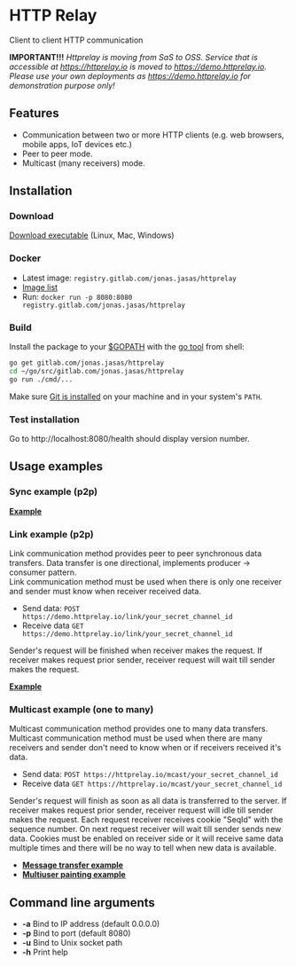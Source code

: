 # HTTP Relay
Client to client HTTP communication

**IMPORTANT!!!**
_Httprelay is moving from SaS to OSS.
Service that is accessible at https://httprelay.io is moved to https://demo.httprelay.io.
Please use your own deployments as https://demo.httprelay.io for demonstration purpose only!_ 

## Features
- Communication between two or more HTTP clients (e.g. web browsers, mobile apps, IoT devices etc.)
- Peer to peer mode.
- Multicast (many receivers) mode.

## Installation
### Download
[Download executable](https://gitlab.com/jonas.jasas/httprelay/-/jobs/artifacts/master/browse/download?job=build:download) (Linux, Mac, Windows)

### Docker
- Latest image: `registry.gitlab.com/jonas.jasas/httprelay`
- [Image list](https://gitlab.com/jonas.jasas/httprelay/container_registry)
- Run: `docker run -p 8080:8080 registry.gitlab.com/jonas.jasas/httprelay`

### Build
Install the package to your [$GOPATH](https://github.com/golang/go/wiki/GOPATH "GOPATH") with the [go tool](https://golang.org/cmd/go/ "go command") from shell:

```bash
go get gitlab.com/jonas.jasas/httprelay
cd ~/go/src/gitlab.com/jonas.jasas/httprelay
go run ./cmd/...
```

Make sure [Git is installed](https://git-scm.com/downloads) on your machine and in your system's `PATH`.

### Test installation

Go to http://localhost:8080/health should display version number. 

## Usage examples

### Sync example (p2p)

**[Example](https://jsfiddle.net/jasajona/q6uhLuqf/)**

### Link example (p2p)
Link communication method provides peer to peer synchronous data transfers.
Data transfer is one directional, implements producer -> consumer pattern.  
Link communication method must be used when there is only one receiver and sender must know when receiver received data.

- Send data: `POST https://demo.httprelay.io/link/your_secret_channel_id`
- Receive data `GET https://demo.httprelay.io/link/your_secret_channel_id`

Sender's request will be finished when receiver makes the request.
If receiver makes request prior sender, receiver request will wait till sender makes the request.

**[Example](https://jsfiddle.net/jasajona/y35rLnd9/)**

### Multicast example (one to many)
Multicast communication method provides one to many data transfers.
Multicast communication method must be used when there are many receivers and sender don't need to know when or if receivers received it's data.

- Send data: `POST https://httprelay.io/mcast/your_secret_channel_id`
- Receive data `GET https://httprelay.io/mcast/your_secret_channel_id`

Sender's request will finish as soon as all data is transferred to the server.
If receiver makes request prior sender, receiver request will idle till sender makes the request.
Each request receiver receives cookie "SeqId" with the sequence number.
On next request receiver will wait till sender sends new data.
Cookies must be enabled on receiver side or it will receive same data multiple times and there will be no way to tell when new data is available.

- **[Message transfer example](https://jsfiddle.net/jasajona/ntwmheaf/)**
- **[Multiuser painting example](https://jsfiddle.net/jasajona/ky0cLgf9/)**



## Command line arguments
- **-a** Bind to IP address (default 0.0.0.0)
- **-p** Bind to port (default 8080)
- **-u** Bind to Unix socket path
- **-h** Print help
